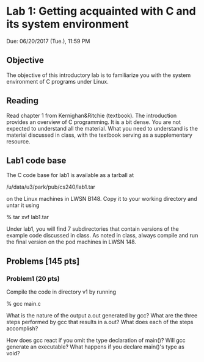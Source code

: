 # Lab 1: Getting acquainted with C and its system environment 

Due: 06/20/2017 (Tue.), 11:59 PM

## Objective

The objective of this introductory lab is to familiarize you with the system environment of C programs under Linux.

## Reading

Read chapter 1 from Kernighan&Ritchie (textbook). The introduction provides an overview of C programming. It is a bit dense. You are not expected to understand all the material. What you need to understand is the material discussed in class, with the textbook serving as a supplementary resource.

## Lab1 code base

The C code base for lab1 is available as a tarball at 

/u/data/u3/park/pub/cs240/lab1.tar 

on the Linux machines in LWSN B148. Copy it to your working directory and untar it using 

% tar xvf lab1.tar 

Under lab1, you will find 7 subdirectories that contain versions of the example code discussed in class. As noted in class, always compile and run the final version on the pod machines in LWSN 148.

## Problems [145 pts]

### Problem1 (20 pts)

Compile the code in directory v1 by running 

% gcc main.c 

What is the nature of the output a.out generated by gcc? What are the three steps performed by gcc that results in a.out? What does each of the steps accomplish? 

How does gcc react if you omit the type declaration of main()? Will gcc generate an executable? What happens if you declare main()'s type as void?
